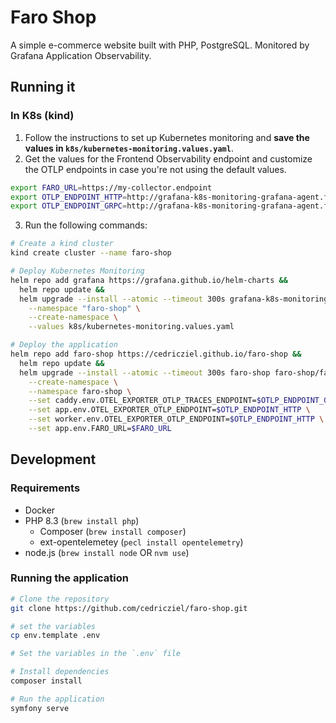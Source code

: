 # Faro Shop

A simple e-commerce website built with PHP, PostgreSQL. 
Monitored by Grafana Application Observability.

## Running it

### In K8s (kind)

1. Follow the instructions to set up Kubernetes monitoring and **save the values
in `k8s/kubernetes-monitoring.values.yaml`**.
2. Get the values for the Frontend Observability endpoint and customize the OTLP
   endpoints in case you're not using the default values.

```bash
export FARO_URL=https://my-collector.endpoint
export OTLP_ENDPOINT_HTTP=http://grafana-k8s-monitoring-grafana-agent.faro-shop.svc.cluster.local:4318
export OTLP_ENDPOINT_GRPC=http://grafana-k8s-monitoring-grafana-agent.faro-shop.svc.cluster.local:4317
```

3. Run the following commands:
```bash
# Create a kind cluster
kind create cluster --name faro-shop

# Deploy Kubernetes Monitoring
helm repo add grafana https://grafana.github.io/helm-charts &&
  helm repo update &&
  helm upgrade --install --atomic --timeout 300s grafana-k8s-monitoring grafana/k8s-monitoring \
    --namespace "faro-shop" \
    --create-namespace \
    --values k8s/kubernetes-monitoring.values.yaml

# Deploy the application
helm repo add faro-shop https://cedricziel.github.io/faro-shop &&
  helm repo update &&
  helm upgrade --install --atomic --timeout 300s faro-shop faro-shop/faro-shop \
    --create-namespace \
    --namespace faro-shop \
    --set caddy.env.OTEL_EXPORTER_OTLP_TRACES_ENDPOINT=$OTLP_ENDPOINT_GRPC \
    --set app.env.OTEL_EXPORTER_OTLP_ENDPOINT=$OTLP_ENDPOINT_HTTP \
    --set worker.env.OTEL_EXPORTER_OTLP_ENDPOINT=$OTLP_ENDPOINT_HTTP \
    --set app.env.FARO_URL=$FARO_URL
```

## Development

### Requirements

- Docker
- PHP 8.3 (`brew install php`)
  - Composer (`brew install composer`)
  - ext-opentelemetey (`pecl install opentelemetry`)
- node.js (`brew install node` OR `nvm use`)

### Running the application

```bash
# Clone the repository
git clone https://github.com/cedricziel/faro-shop.git

# set the variables
cp env.template .env

# Set the variables in the `.env` file

# Install dependencies
composer install

# Run the application
symfony serve
```
